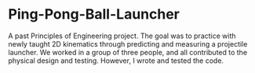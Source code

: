 # Ping-Pong-Ball-Launcher

A past Principles of Engineering project. The goal was to practice with newly taught 2D kinematics through predicting and measuring a projectile launcher.
We worked in a group of three people, and all contributed to the physical design and testing. However, I wrote and tested the code.
